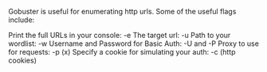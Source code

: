 Gobuster is useful for enumerating http urls. Some of the useful flags include:

Print the full URLs in your console: -e
The target url: -u
Path to your wordlist: -w
Username and Password for Basic Auth: -U and -P
Proxy to use for requests: -p (x)
Specify a cookie for simulating your auth: -c (http cookies)


